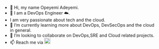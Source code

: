 - 👋 Hi, my name Opeyemi Adeyemi.
- 👀 I am a DevOps Engineer ☁️.
- I am very passionate about tech and the cloud.
- 🌱 I’m currently learning more about DevOps, DevSecOps and the cloud in general.
- 💞️ I’m looking to collaborate on DevOps,SRE and Cloud related projects.
- 📫 Reach me via <a href="https://www.linkedin.com/in/opeyemi-adeyemi-/">
  <img align="text-align-last: center" alt="Saket Prag" width="20px" src="https://cdn.jsdelivr.net/npm/simple-icons@v3/icons/linkedin.svg" />
</a>
